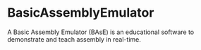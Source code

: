 # BasicAssemblyEmulator
A Basic Assembly Emulator (BAsE) is an educational software to demonstrate and teach assembly in real-time.

